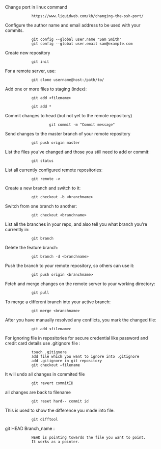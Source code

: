 
Change port in linux command

				https://www.liquidweb.com/kb/changing-the-ssh-port/

Configure the author name and email address to be used with your commits.
		
  				git config --global user.name "Sam Smith"
				git config --global user.email sam@example.com

Create new repository

		  		git init

For a remote server, use:

		  		git clone username@host:/path/to/
				

Add one or more files to staging (index):


		  		git add <filename>

		  		git add *


Commit changes to head (but not yet to the remote repository)

                  		git commit -m "Commit message"


Send changes to the master branch of your remote repository

				git push origin master


List the files you've changed and those you still need to add or commit:

				git status


List all currently configured remote repositories:

				git remote -v


Create a new branch and switch to it:

				git checkout -b <branchname>


Switch from one branch to another:

				git checkout <branchname>


List all the branches in your repo, and also tell you what branch you're currently in:

				git branch

Delete the feature branch:

				git branch -d <branchname>


Push the branch to your remote repository, so others can use it:

				git push origin <branchname>


Fetch and merge changes on the remote server to your working directory:

				git pull


To merge a different branch into your active branch:

				git merge <branchname>


After you have manually resolved any conflicts, you mark the changed file:

				git add <filename>


For ignoring file in repositories for secure credential like password and credit card details use .gitignore file :

				touch .gitignore
				add file which you want to ignore into .gitignore
				add .gitignore in git repository
				git checkout –filename 


It will undo all changes in commited file

				git revert commitID 


all changes are back to filename

				git reset hard-- commit id 


This is used to show the difference you made into file.

				git difftool 


git HEAD Branch_name : 

				HEAD is pointing towards the file you want to point.
				It works as a pointer.
